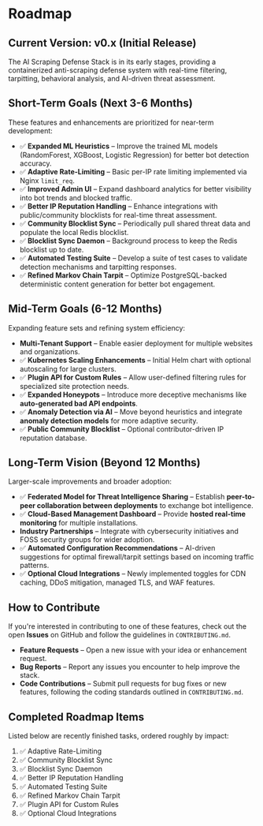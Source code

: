 # **Roadmap**

## **Current Version: v0.x (Initial Release)**

The AI Scraping Defense Stack is in its early stages, providing a containerized anti-scraping defense system with real-time filtering, tarpitting, behavioral analysis, and AI-driven threat assessment.

## **Short-Term Goals (Next 3-6 Months)**

These features and enhancements are prioritized for near-term development:

* ✅ **Expanded ML Heuristics** – Improve the trained ML models (RandomForest, XGBoost, Logistic Regression) for better bot detection accuracy.
* ✅ **Adaptive Rate-Limiting** – Basic per-IP rate limiting implemented via Nginx `limit_req`.
* ✅ **Improved Admin UI** – Expand dashboard analytics for better visibility into bot trends and blocked traffic.
* ✅ **Better IP Reputation Handling** – Enhance integrations with public/community blocklists for real-time threat assessment.
* ✅ **Community Blocklist Sync** – Periodically pull shared threat data and populate the local Redis blocklist.
* ✅ **Blocklist Sync Daemon** – Background process to keep the Redis blocklist up to date.
* ✅ **Automated Testing Suite** – Develop a suite of test cases to validate detection mechanisms and tarpitting responses.  
* ✅ **Refined Markov Chain Tarpit** – Optimize PostgreSQL-backed deterministic content generation for better bot engagement.

## **Mid-Term Goals (6-12 Months)**

Expanding feature sets and refining system efficiency:

* **Multi-Tenant Support** – Enable easier deployment for multiple websites and organizations.  
* ✅ **Kubernetes Scaling Enhancements** – Initial Helm chart with optional autoscaling for large clusters.
* ✅ **Plugin API for Custom Rules** – Allow user-defined filtering rules for specialized site protection needs.  
* ✅ **Expanded Honeypots** – Introduce more deceptive mechanisms like **auto-generated bad API endpoints**.
* ✅ **Anomaly Detection via AI** – Move beyond heuristics and integrate **anomaly detection models** for more adaptive security.
* ✅ **Public Community Blocklist** – Optional contributor-driven IP reputation database.

## **Long-Term Vision (Beyond 12 Months)**

Larger-scale improvements and broader adoption:

* ✅ **Federated Model for Threat Intelligence Sharing** – Establish **peer-to-peer collaboration between deployments** to exchange bot intelligence.
* ✅ **Cloud-Based Management Dashboard** – Provide **hosted real-time monitoring** for multiple installations.
* **Industry Partnerships** – Integrate with cybersecurity initiatives and FOSS security groups for wider adoption.  
* ✅ **Automated Configuration Recommendations** – AI-driven suggestions for optimal firewall/tarpit settings based on incoming traffic patterns.
* ✅ **Optional Cloud Integrations** – Newly implemented toggles for CDN caching, DDoS mitigation, managed TLS, and WAF features.

## **How to Contribute**

If you're interested in contributing to one of these features, check out the open **Issues** on GitHub and follow the guidelines in `CONTRIBUTING.md`.

* **Feature Requests** – Open a new issue with your idea or enhancement request.
* **Bug Reports** – Report any issues you encounter to help improve the stack.
* **Code Contributions** – Submit pull requests for bug fixes or new features, following the coding standards outlined in `CONTRIBUTING.md`.

## Completed Roadmap Items

Listed below are recently finished tasks, ordered roughly by impact:

1. ✅ Adaptive Rate-Limiting
2. ✅ Community Blocklist Sync
3. ✅ Blocklist Sync Daemon
4. ✅ Better IP Reputation Handling
5. ✅ Automated Testing Suite
6. ✅ Refined Markov Chain Tarpit
7. ✅ Plugin API for Custom Rules
8. ✅ Optional Cloud Integrations

